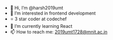 - 👋 Hi, I’m @harsh2019umt
- 👀 I’m interested in frontend development
- ⭐ 3 star coder at codechef
- 🌱 I’m currently learning React
- 📫 How to reach me: 2019umt1728@mnit.ac.in

<!---
harsh2019umt/harsh2019umt is a ✨ special ✨ repository because its `README.md` (this file) appears on your GitHub profile.
You can click the Preview link to take a look at your changes.
--->

